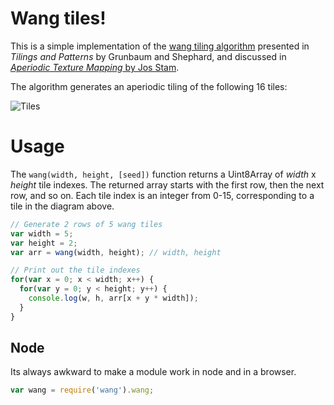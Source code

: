 # Wang tiles!

This is a simple implementation of the [wang tiling algorithm](http://en.wikipedia.org/wiki/Wang_tile) presented in *Tilings and Patterns* by Grunbaum and Shephard, and discussed in [*Aperiodic Texture Mapping* by Jos Stam](http://www.dgp.toronto.edu/people/stam/reality/Research/pdf/R046.pdf).

The algorithm generates an aperiodic tiling of the following 16 tiles:

![Tiles](//github.com/josephg/wangjs/raw/master/tiles.png)

# Usage

The `wang(width, height, [seed])` function returns a Uint8Array of *width* x *height* tile indexes. The returned array starts with the first row, then the next row, and so on. Each tile index is an integer from 0-15, corresponding to a tile in the diagram above.

```javascript
// Generate 2 rows of 5 wang tiles
var width = 5;
var height = 2;
var arr = wang(width, height); // width, height

// Print out the tile indexes
for(var x = 0; x < width; x++) {
  for(var y = 0; y < height; y++) {
    console.log(w, h, arr[x + y * width]);
  }
}
```

## Node

Its always awkward to make a module work in node and in a browser.

```javascript
var wang = require('wang').wang;
```



